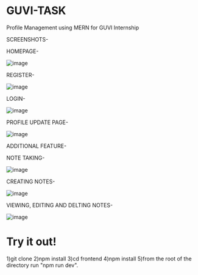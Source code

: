 # GUVI-TASK
Profile Management  using MERN for GUVI Internship

SCREENSHOTS-

HOMEPAGE-

![image](https://user-images.githubusercontent.com/68536395/209308035-512df921-a1fd-4f6c-9c9f-158d07adabc7.png)


REGISTER-

![image](https://user-images.githubusercontent.com/68536395/209308106-328cdccb-8683-4dca-b6ac-ab63f57fcac4.png)


LOGIN-

![image](https://user-images.githubusercontent.com/68536395/209308160-70279b6e-5629-4662-ade8-95048709ec45.png)


PROFILE UPDATE PAGE-

![image](https://user-images.githubusercontent.com/68536395/209308271-b48f6d6b-e527-4b86-9de1-29a24d71f8f2.png)


ADDITIONAL FEATURE-

NOTE TAKING-

![image](https://user-images.githubusercontent.com/68536395/209308389-8e9cd4fd-1ec9-4ba3-ba68-b354712e8563.png)


CREATING NOTES-

![image](https://user-images.githubusercontent.com/68536395/209308433-c2fd621c-3fe4-4796-8355-f3d3366e5511.png)

VIEWING, EDITING AND DELTING NOTES-

![image](https://user-images.githubusercontent.com/68536395/209308601-f5dc71f9-76a3-48ac-acca-e58d6c34d08f.png)


# Try it out!

1)git clone <url of the repo>
2)npm install
3)cd frontend
4)npm install
5)from the root of the directory run "npm run dev".





